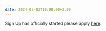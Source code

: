 ```yaml
---
date: 2024-03-03T10:00:00+3:30
---
```

Sign Up has officially started please apply [here](/https://docs.google.com/forms/d/e/1FAIpQLSd0Yx6w6l0xELOh9Q9ByEleEBL5W5_90mN5DeNaYI9Tk9-Atw/viewform).